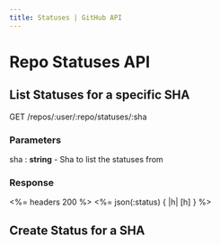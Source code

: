 ```yaml
---
title: Statuses | GitHub API
---
```


# Repo Statuses API

## List Statuses for a specific SHA

  GET /repos/:user/:repo/statuses/:sha

### Parameters

sha
: **string** - Sha to list the statuses from

### Response

<%= headers 200 %>
<%= json(:status) { |h| [h] } %>

## Create Status for a SHA

